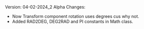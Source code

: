 Version: 04-02-2024_2 Alpha
Changes:
 - Now Transform component rotation uses degrees cus why not.
 - Added RAD2DEG, DEG2RAD and PI constants in Math class.
